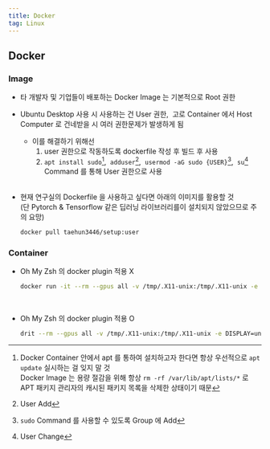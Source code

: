 ```yaml
---
title: Docker
tag: Linux
---
```


## Docker

### Image

- 타 개발자 및 기업들이 배포하는 Docker Image 는 기본적으로 Root 권한
- Ubuntu Desktop 사용 시 사용하는 건 User 권한, &nbsp;고로 Container 에서 Host Computer 로 건네받을 시 여러 권한문제가 발생하게 됨

  - 이를 해결하기 위해선
    1. user 권한으로 작동하도록 dockerfile 작성 후 빌드 후 사용
    2. `apt install sudo`[^1], &nbsp;`adduser`[^2], &nbsp;`usermod -aG sudo {USER}`[^3], &nbsp;`su`[^4] Command 를 통해 User 권한으로 사용 <br><br>

- 현재 연구실의 Dockerfile 을 사용하고 싶다면 아래의 이미지를 활용할 것<br>(단 Pytorch & Tensorflow 같은 딥러닝 라이브러리를이 설치되지 않았으므로 주의 요망)
  ```zsh
  docker pull taehun3446/setup:user
  ```

### Container

- Oh My Zsh 의 docker plugin 적용 X

  ```zsh
  docker run -it --rm --gpus all -v /tmp/.X11-unix:/tmp/.X11-unix -e DISPLAY=unix$DISPLAY {docker image}
  ```

<br>

- Oh My Zsh 의 docker plugin 적용 O

  ```zsh
  drit --rm --gpus all -v /tmp/.X11-unix:/tmp/.X11-unix -e DISPLAY=unix$DISPLAY {docker image}
  ```

  [^1]: Docker Container 안에서 apt 를 통하여 설치하고자 한다면 항상 우선적으로 `apt update` 실시하는 걸 잊지 말 것<br>Docker Image 는 용량 절감을 위해 항상 `rm -rf /var/lib/apt/lists/*` 로 APT 패키지 관리자의 캐시된 패키지 목록을 삭제한 상태이기 때문

  [^2]: User Add

  [^3]: `sudo` Command 를 사용할 수 있도록 Group 에 Add

  [^4]: User Change
